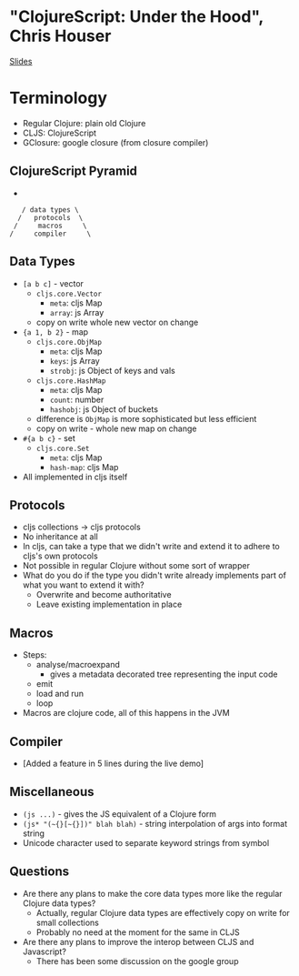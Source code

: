 # "ClojureScript: Under the Hood", Chris Houser #
[Slides](../2011-slides/chouser-clojurescript.svg)

# Terminology #
   * Regular Clojure: plain old Clojure
   * CLJS: ClojureScript
   * GClosure: google closure (from closure compiler)

## ClojureScript Pyramid ##
   *
~~~
   / data types \
  /   protocols  \
 /     macros     \
/     compiler     \
~~~

## Data Types ##
   * `[a b c]` - vector
      * `cljs.core.Vector`
         * `meta`: cljs Map
         * `array`: js Array
      * copy on write whole new vector on change
   * `{a 1, b 2}` - map
      * `cljs.core.ObjMap`
         * `meta`: cljs Map
         * `keys`: js Array
         * `strobj`: js Object of keys and vals
      * `cljs.core.HashMap`
         * `meta`: cljs Map
         * `count`: number
         * `hashobj`: js Object of buckets
      * difference is `ObjMap` is more sophisticated but less efficient
      * copy on write - whole new map on change
   * `#{a b c}` - set
      * `cljs.core.Set`
         * `meta`: cljs Map
         * `hash-map`: cljs Map
   * All implemented in cljs itself

## Protocols ##
   * cljs collections -> cljs protocols
   * No inheritance at all
   * In cljs, can take a type that we didn't write and extend it to adhere to cljs's own protocols
   * Not possible in regular Clojure without some sort of wrapper
   * What do you do if the type you didn't write already implements part of what you want to extend it with?
      * Overwrite and become authoritative
      * Leave existing implementation in place

## Macros ##
   * Steps:
      * analyse/macroexpand
         * gives a metadata decorated tree representing the input code
      * emit
      * load and run
      * loop
   * Macros are clojure code, all of this happens in the JVM

## Compiler ##
   * [Added a feature in 5 lines during the live demo]

## Miscellaneous ##
   * `(js ...)` - gives the JS equivalent of a Clojure form
   * `(js* "(~{}[~{}])" blah blah)` - string interpolation of args into format string
   * Unicode character used to separate keyword strings from symbol

## Questions ##
   * Are there any plans to make the core data types more like the regular Clojure data types?
      * Actually, regular Clojure data types are effectively copy on write for small collections
      * Probably no need at the moment for the same in CLJS
   * Are there any plans to improve the interop between CLJS and Javascript?
      * There has been some discussion on the google group


